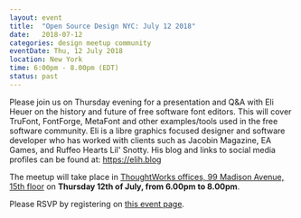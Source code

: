 ```yaml
---
layout: event
title:  "Open Source Design NYC: July 12 2018"
date:   2018-07-12
categories: design meetup community
eventDate: Thu, 12 July 2018
location: New York
time: 6:00pm - 8.00pm (EDT)
status: past
---
```


Please join us on Thursday evening for a presentation and Q&A with Eli Heuer on the history and future of free software font editors. This will cover TruFont, FontForge, MetaFont and other examples/tools used in the free software community. Eli is a libre graphics focused designer and software developer who has worked with clients such as Jacobin Magazine, EA Games, and Ruffeo Hearts Lil' Snotty. His blog and links to social media profiles can be found at: https://elih.blog

The meetup will take place in [ThoughtWorks offices, 99 Madison Avenue, 15th floor](https://www.google.com/maps/place/ThoughtWorks,+Inc./@40.7446828,-73.9870632,17z/data=!4m5!3m4!1s0x89c259a7c4fab243:0x7a7b1b141a048edf!8m2!3d40.7446828!4d-73.9848745) on **Thursday 12th of July, from 6.00pm to 8.00pm**.

Please RSVP by registering on [this event page](https://opencollective.com/opensourcedesign/events/nyc-osd-meetup-371ev).
